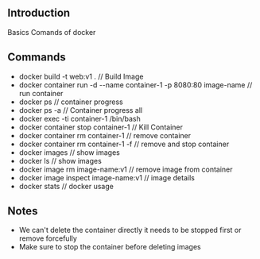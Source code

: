 ## Introduction
Basics Comands of docker

## Commands
- docker build -t web:v1 . // Build Image
- docker container run -d --name container-1 -p 8080:80 image-name // run container
- docker ps // container progress
- docker ps -a // Container progress all
- docker exec -ti container-1 /bin/bash
- docker container stop container-1 // Kill Container
- docker container rm container-1 // remove container
- docker container rm container-1 -f // remove and stop container
- docker images // show images
- docker ls // show images
- docker image rm image-name:v1 // remove image from container
- docker image inspect image-name:v1 // image details
- docker stats // docker usage

## Notes
- We can't delete the container directly it needs to be stopped first or remove forcefully
- Make sure to stop the container before deleting images